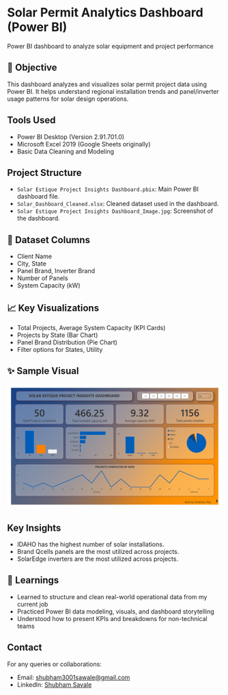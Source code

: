 # Solar Permit Analytics Dashboard (Power BI)
Power BI dashboard to analyze solar equipment and project performance

## 📌 Objective
This dashboard analyzes and visualizes solar permit project data using Power BI. It helps understand regional installation trends and panel/inverter usage patterns for solar design operations.

## Tools Used
- Power BI Desktop (Version 2.91.701.0)
- Microsoft Excel 2019 (Google Sheets originally)
- Basic Data Cleaning and Modeling

## Project Structure

- `Solar Estique Project Insights Dashboard.pbix`: Main Power BI dashboard file.
- `Solar_Dashboard_Cleaned.xlsx`: Cleaned dataset used in the dashboard.
- `Solar Estique Project Insights Dashboard_Image.jpg`: Screenshot of the dashboard.

## 🧩 Dataset Columns
- Client Name  
- City, State  
- Panel Brand, Inverter Brand  
- Number of Panels  
- System Capacity (kW)  

## 📈 Key Visualizations
- Total Projects, Average System Capacity (KPI Cards)  
- Projects by State (Bar Chart)  
- Panel Brand Distribution (Pie Chart)   
- Filter options for States, Utility  

## ✨ Sample Visual  
![Dashboard Preview](Solar%20Estique%20Project%20Insights%20Dashboard_Image.jpg)

## Key Insights

- IDAHO has the highest number of solar installations.
- Brand Qcells panels are the most utilized across projects.
- SolarEdge inverters are the most utilized across projects.

## 🧠 Learnings
- Learned to structure and clean real-world operational data from my current job  
- Practiced Power BI data modeling, visuals, and dashboard storytelling  
- Understood how to present KPIs and breakdowns for non-technical teams  

## Contact
For any queries or collaborations:

- Email: shubham3001sawale@gmail.com
- LinkedIn: [Shubham Savale](https://www.linkedin.com/in/shubham-aaba-savale-kalpana/)

